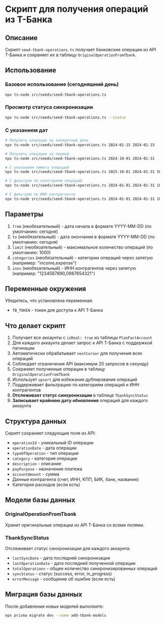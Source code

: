 # Скрипт для получения операций из Т-Банка

## Описание

Скрипт `seed-tbank-operations.ts` получает банковские операции из API Т-Банка и сохраняет их в таблицу `OriginalOperationFromTbank`.

## Использование

### Базовое использование (сегодняшний день)

```bash
npx ts-node src/seeds/seed-tbank-operations.ts
```

### Просмотр статуса синхронизации

```bash
npx ts-node src/seeds/seed-tbank-operations.ts --status
```

### С указанием дат

```bash
# Получить операции за конкретный день
npx ts-node src/seeds/seed-tbank-operations.ts 2024-01-15 2024-01-15

# Получить операции за период
npx ts-node src/seeds/seed-tbank-operations.ts 2024-10-01 2024-01-31

# С указанием лимита операций
npx ts-node src/seeds/seed-tbank-operations.ts 2025-10-01 2024-01-31 5000

# С фильтром по категориям операций
npx ts-node src/seeds/seed-tbank-operations.ts 2024-01-01 2024-01-31 1000 "income,expense"

# С фильтром по ИНН контрагентов
npx ts-node src/seeds/seed-tbank-operations.ts 2024-01-01 2024-01-31 1000 "" "1234567890,0987654321"
```

## Параметры

1. `from` (необязательный) - дата начала в формате YYYY-MM-DD (по умолчанию: сегодня)
2. `to` (необязательный) - дата окончания в формате YYYY-MM-DD (по умолчанию: сегодня)
3. `limit` (необязательный) - максимальное количество операций (по умолчанию: 1000)
4. `categories` (необязательный) - категории операций через запятую (например: "income,expense")
5. `inns` (необязательный) - ИНН контрагентов через запятую (например: "1234567890,0987654321")

## Переменные окружения

Убедитесь, что установлена переменная:

- `TB_TOKEN` - токен для доступа к API Т-Банка

## Что делает скрипт

1. Получает все аккаунты с `isReal: true` из таблицы `PlanFactAccount`
2. Для каждого аккаунта делает запрос к API Т-Банка с поддержкой пагинации
3. Автоматически обрабатывает `nextCursor` для получения всех операций
4. Соблюдает ограничения API (максимум 20 запросов в секунду)
5. Сохраняет полученные операции в таблицу `OriginalOperationFromTbank`
6. Использует `upsert` для избежания дублирования операций
7. Поддерживает фильтрацию по категориям операций и ИНН контрагентов
8. **Отслеживает статус синхронизации** в таблице `TbankSyncStatus`
9. **Записывает крайнюю дату обновления** операций для каждого аккаунта

## Структура данных

Скрипт сохраняет следующие поля из API:

- `operationId` - уникальный ID операции
- `operationDate` - дата операции
- `typeOfOperation` - тип операции
- `category` - категория операции
- `description` - описание
- `payPurpose` - назначение платежа
- `accountAmount` - сумма
- Данные контрагента (счет, ИНН, КПП, БИК, банк, название)
- Категория расходов (если есть)

## Модели базы данных

### OriginalOperationFromTbank

Хранит оригинальные операции из API Т-Банка со всеми полями.

### TbankSyncStatus

Отслеживает статус синхронизации для каждого аккаунта:

- `lastSyncDate` - дата последней синхронизации
- `lastOperationDate` - дата последней полученной операции
- `totalOperations` - общее количество синхронизированных операций
- `syncStatus` - статус (success, error, in_progress)
- `errorMessage` - сообщение об ошибке (если есть)

## Миграция базы данных

После добавления новых моделей выполните:

```bash
npx prisma migrate dev --name add-tbank-models
```
